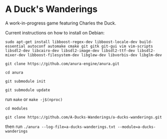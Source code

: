 # A Duck's Wanderings

A work-in-progress game featuring Charles the Duck.



Current instructions on how to install on Debian:

`sudo apt-get install libboost-regex-dev libboost-locale-dev build-essential autoconf automake cmake git gitk git-gui vim vim-scripts libsdl2-dev libcairo-dev libsdl2-image-dev libsdl2-ttf-dev libsdl2-mixer-dev libboost-filesystem-dev libglew-dev libvorbis-dev libglm-dev`

`git clone https://github.com/anura-engine/anura.git`

`cd anura`

`git submodule init`

`git submodule update`

run `make` or `make -j$(nproc)`

`cd modules`

`git clone https://github.com/A-Ducks-Wanderings/a-ducks-wanderings.git`

then run `./anura --log-file=a-ducks-wanderings.txt --module=a-ducks-wanderings`